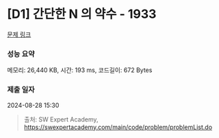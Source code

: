 # [D1] 간단한 N 의 약수 - 1933 

[문제 링크](https://swexpertacademy.com/main/code/problem/problemDetail.do?contestProbId=AV5PhcWaAKIDFAUq) 

### 성능 요약

메모리: 26,440 KB, 시간: 193 ms, 코드길이: 672 Bytes

### 제출 일자

2024-08-28 15:30



> 출처: SW Expert Academy, https://swexpertacademy.com/main/code/problem/problemList.do